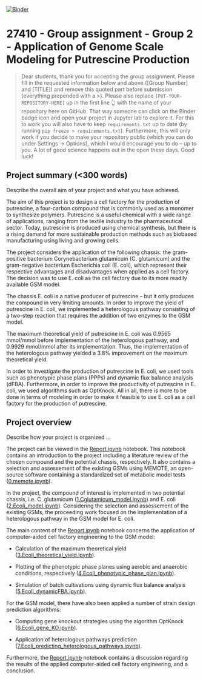 [![Binder](https://mybinder.org/badge_logo.svg)](https://mybinder.org/v2/gh/27410/[27410-2020-group-project-group-2-gsm-c-glutamicum]/main)

# 27410 - Group assignment - Group 2 - Application of Genome Scale Modeling for Putrescine Production

> Dear students, thank you for accepting the group assignment. Please fill in the
> requested information below and above ([Group Number] and [TITLE]) and remove this quoted part before submission (everything prepended with a >).
> Please also replace `[PUT-YOUR-REPOSITORY-HERE]` up in the first line 👆 with the name of your repository here on GitHub.
> That way someone can click on the Binder badge icon and open your project in Jupyter lab to explore it.
> For this to work you will also have to keep `requirements.txt` up to date (by running `pip freeze > requirements.txt`).
> Furthermore, this will only work if you decide to make your repository public (which you can do under Settings -> Options),
> which I would encourage you to do – up to you. A lot of good science happens out in the open these days.
> Good luck!

## Project summary (<300 words)
Describe the overall aim of your project and what you have achieved.

The aim of this project is to design a cell factory for the production of putrescine, a four-carbon compound that is commonly used as a monomer to synthesize polymers. Putrescine is a useful chemical with a wide range of applications, ranging from the textile industry to the pharmaceutical sector. Today, putrescine is produced using chemical synthesis, but there is a rising demand for more sustainable production methods such as biobased manufacturing using living and growing cells.

The project considers the application of the following chassis: the gram-positive bacterium Corynebacterium glutamicum (C. glutamicum) and the gram-negative bacterium Escherichia coli (E. coli), which represent their respective advantages and disadvantages when applied as a cell factory. The decision was to use E. coli as the cell factory due to its more readily available GSM model.

The chassis E. coli is a native producer of putrescine – but it only produces the compound in very limiting amounts. In order to improve the yield of putrescine in E. coli, we implemented a heterologous pathway consisting of a two-step reaction that requires the addition of two enzymes to the GSM model.

The maximum theoretical yield of putrescine in E. coli was 0.9565 mmol/mmol before implementation of the heterologous pathway, and 0.9929 mmol/mmol after its implementation. Thus, the implementation of the heterologous pathway yielded a 3.8% improvement on the maximum theoretical yield.

In order to investigate the production of putrescine in E. coli, we used tools such as phenotypic phase plans (PPPs) and dynamic flux balance analysis (dFBA). Furthermore, in order to improve the productivity of putrescine in E. coli, we used algorithms such as OptKnock. All in all, there is more to be done in terms of modeling in order to make it feasible to use E. coli as a cell factory for the production of putrescine.

## Project overview
Describe how your project is organized ...

The project can be viewed in the [Report.ipynb](https://github.com/27410/27410-2020-group-project-group-2-gsm-c-glutamicum/blob/main/Report.ipynb) notebook. This notebook contains an introduction to the project including a literature review of the chosen compound and the potential chassis, respectively. It also contains a selection and assessement of the existing GSMs using MEMOTE, an open-source software containing a standardized set of metabolic model tests ([0.memote.ipynb](https://github.com/27410/27410-2020-group-project-group-2-gsm-c-glutamicum/blob/main/0.memote.ipynb)).

In the project, the compound of interest is implemented in two potential chassis, i.e. C. glutamicum ([1.Cglutamicum_model.ipynb](https://github.com/27410/27410-2020-group-project-group-2-gsm-c-glutamicum/blob/main/1.Cglutamicum_model.ipynb)) and E. coli ([2.Ecoli_model.ipynb](https://github.com/27410/27410-2020-group-project-group-2-gsm-c-glutamicum/blob/main/2.Ecoli_model.ipynb)). Considering the selection and assessement of the existing GSMs, the proceeding work focused on the implementation of a heterologous pathway in the GSM model for E. coli.

The main content of the [Report.ipynb](https://github.com/27410/27410-2020-group-project-group-2-gsm-c-glutamicum/blob/main/Report.ipynb) notebook concerns the application of computer-aided cell factory engineering to the GSM model:

* Calculation of the maximum theoretical yield ([3.Ecoli_theoretical_yield.ipynb](https://github.com/27410/27410-2020-group-project-group-2-gsm-c-glutamicum/blob/main/3.Ecoli_theoretical_yield.ipynb)).

* Plotting of the phenotypic phase planes using aerobic and anaerobic conditions, respectively ([4.Ecoli_phenotypic_phase_plan.ipynb](https://github.com/27410/27410-2020-group-project-group-2-gsm-c-glutamicum/blob/main/4.Ecoli_phenotypic_phase_plan.ipynb)).

* Simulation of batch cultivations using dynamic flux balance analysis ([5.Ecoli_dynamicFBA.ipynb](https://github.com/27410/27410-2020-group-project-group-2-gsm-c-glutamicum/blob/main/5.Ecoli_dynamicFBA.ipynb)).

For the GSM model, there have also been applied a number of strain design prediction algorithms:

* Computing gene knockout strategies using the algorithm OptKnock ([6.Ecoli_gene_KO.ipynb](https://github.com/27410/27410-2020-group-project-group-2-gsm-c-glutamicum/blob/main/6.Ecoli_gene_KO.ipynb)).

* Application of heterologous pathways prediction ([7.Ecoli_predicting_heterologous_pathways.ipynb](https://github.com/27410/27410-2020-group-project-group-2-gsm-c-glutamicum/blob/main/7.Ecoli_predicting_heterologous_pathways.ipynb)).

Furthermore, the [Report.ipynb](https://github.com/27410/27410-2020-group-project-group-2-gsm-c-glutamicum/blob/main/Report.ipynb) notebook contains a discussion regarding the results of the applied computer-aided cell factory engineering, and a conclusion.